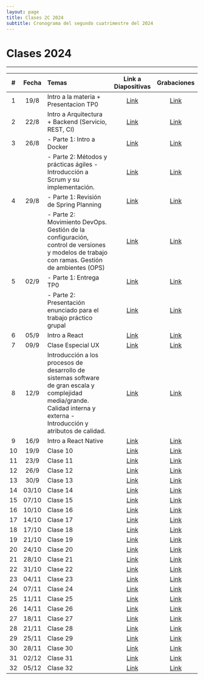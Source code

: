 ```yaml
---
layout: page
title: Clases 2C 2024
subtitle: Cronograma del segundo cuatrimestre del 2024
---
```


# Clases 2024
___


| #  | Fecha  | Temas  | Link a Diapositivas | Grabaciones |
|:--:|:------:|:------|:--------------------:|:-----------:|
| 1  | 19/8   | Intro a la materia + Presentacion TP0 | [Link](https://docs.google.com/presentation/d/1azmxbqeu7Xt34mEEhYwaCApLgUPNtl_4K4QW7FK89Ms/edit?usp=sharing) | [Link](https://www.youtube.com/watch?v=Kyjdxncu3cI) |
| 2  | 22/8   | Intro a Arquitectura + Backend (Servicio, REST, CI) | [Link](https://ta049-ingsoftii.slack.com/files/U02DC3LMBAA/F07JQBA0TFT/clase_2p__introduccion_backend.pdf) | [Link](https://www.youtube.com/watch?v=NBfaMV99iak) |
| 3  | 26/8   | - Parte 1: Intro a Docker | [Link](https://docs.google.com/presentation/d/1gSJQu9PCnJyBVRuwc5ZyHqlK_b3HGUhbJQZkEtmsx7I/) | [Link](https://youtu.be/ZHYBfDZgOOU) |
|    |        | - Parte 2: Métodos y prácticas ágiles - Introducción a Scrum y su implementación.  | [Link](https://docs.google.com/presentation/d/1LOBXQQLJ4xmSWclnthnCt12QV8bREGif/edit?usp=sharing&ouid=112745612467982329179&rtpof=true&sd=true) | [Link](https://www.youtube.com/watch?v=SkF76pVlj7k) |
| 4  | 29/8   | - Parte 1: Revisión de Spring Planning | [Link](#) | [Link](#) |
|    |        | - Parte 2: Movimiento DevOps. Gestión de la configuración, control de versiones y modelos de trabajo con ramas.  Gestión de ambientes (OPS)  | [Link](#) | [Link](#) |
| 5  | 02/9   | - Parte 1: Entrega TP0 | [Link](#) | [Link](#) |
|    |        | - Parte 2: Presentación enunciado para el trabajo práctico grupal | [Link](#) | [Link](#) |
| 6  | 05/9   | Intro a React | [Link](#) | [Link](#) |
| 7  | 09/9   | Clase Especial UX | [Link](#) | [Link](#) |
| 8  | 12/9   | Introducción a los procesos de desarrollo de sistemas software de gran escala y complejidad media/grande. Calidad interna y externa - Introducción y atributos de calidad. | [Link](#) | [Link](#) |
| 9  | 16/9   | Intro a React Native | [Link](#) | [Link](#) |
| 10 | 19/9   | Clase 10 | [Link](#) | [Link](#) |
| 11 | 23/9   | Clase 11 | [Link](#) | [Link](#) |
| 12 | 26/9   | Clase 12 | [Link](#) | [Link](#) |
| 13 | 30/9   | Clase 13 | [Link](#) | [Link](#) |
| 14 | 03/10  | Clase 14 | [Link](#) | [Link](#) |
| 15 | 07/10  | Clase 15 | [Link](#) | [Link](#) |
| 16 | 10/10  | Clase 16 | [Link](#) | [Link](#) |
| 17 | 14/10  | Clase 17 | [Link](#) | [Link](#) |
| 18 | 17/10  | Clase 18 | [Link](#) | [Link](#) |
| 19 | 21/10  | Clase 19 | [Link](#) | [Link](#) |
| 20 | 24/10  | Clase 20 | [Link](#) | [Link](#) |
| 21 | 28/10  | Clase 21 | [Link](#) | [Link](#) |
| 22 | 31/10  | Clase 22 | [Link](#) | [Link](#) |
| 23 | 04/11  | Clase 23 | [Link](#) | [Link](#) |
| 24 | 07/11  | Clase 24 | [Link](#) | [Link](#) |
| 25 | 11/11  | Clase 25 | [Link](#) | [Link](#) |
| 26 | 14/11  | Clase 26 | [Link](#) | [Link](#) |
| 27 | 18/11  | Clase 27 | [Link](#) | [Link](#) |
| 28 | 21/11  | Clase 28 | [Link](#) | [Link](#) |
| 29 | 25/11  | Clase 29 | [Link](#) | [Link](#) |
| 30 | 28/11  | Clase 30 | [Link](#) | [Link](#) |
| 31 | 02/12  | Clase 31 | [Link](#) | [Link](#) |
| 32 | 05/12  | Clase 32 | [Link](#) | [Link](#) |
